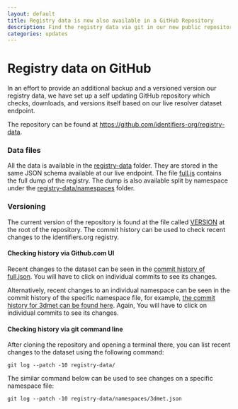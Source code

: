 ```yaml
---
layout: default
title: Registry data is now also available in a GitHub Repository
description: Find the registry data via git in our new public repository
categories: updates
---
```


# Registry data on GitHub

In an effort to provide an additional backup and a versioned version our registry data, we have set up a self updating GitHub repository which checks, downloads, and versions itself based on our live resolver dataset endpoint.

The repository can be found at <https://github.com/identifiers-org/registry-data>.

### Data files
All the data is available in the [registry-data](https://github.com/identifiers-org/registry-data/tree/0397a5cfccf98019103da625d171caf9d02faf8e/registry-data/) folder. 
They are stored in the same JSON schema available at our live endpoint.
The file [full.js](https://github.com/identifiers-org/registry-data/tree/0397a5cfccf98019103da625d171caf9d02faf8e//registry-data/full.json) contains the full dump of the registry. 
The dump is also available split by namespace under the [registry-data/namespaces](https://github.com/identifiers-org/registry-data/tree/0397a5cfccf98019103da625d171caf9d02faf8e/registry-data/namespaces/) folder.

### Versioning
The current version of the repository is found at the file called [VERSION](https://github.com/identifiers-org/registry-data/tree/0397a5cfccf98019103da625d171caf9d02faf8e//VERSION) at the root of the repository.
The commit history can be used to check recent changes to the identifiers.org registry.

#### Checking history via Github.com UI

Recent changes to the dataset can be seen in the [commit history of full.json](https://github.com/identifiers-org/registry-data/commits/0397a5cfccf98019103da625d171caf9d02faf8e/registry-data/full.json). 
You will have to click on individual commits to see its changes.

Alternatively, recent changes to an individual namespace can be seen in the commit history of the specific namespace file, for example, [the commit history for 3dmet can be found here](https://github.com/identifiers-org/registry-data/commits/0397a5cfccf98019103da625d171caf9d02faf8e/registry-data/namespaces/3dmet.json). 
Again, You will have to click on individual commits to see its changes.

#### Checking history via git command line

After cloning the repository and opening a terminal there, you can list recent changes to the dataset using the following command:
```shell
git log --patch -10 registry-data/ 
```

The similar command below can be used to see changes on a specific namespace file:
```shell
git log --patch -10 registry-data/namespaces/3dmet.json 
```